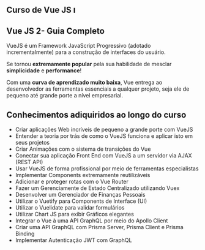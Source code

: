 ## Curso de Vue JS <img alt="logo-vuejs" height="17em" src="https://cdn.jsdelivr.net/gh/devicons/devicon/icons/vuejs/vuejs-original.svg" />
          

## Vue JS 2- Guia Completo 

VueJS é um Framework JavaScript Progressivo (adotado incrementalmente) para a construção de interfaces do usuário.

Se tornou <strong>extremamente popular</strong> pela sua habilidade de mesclar <strong>simplicidade</strong> e <strong>performance</strong>!

Com uma <strong>curva de aprendizado muito baixa</strong>, Vue entrega ao desenvolvedor as ferramentas essenciais a qualquer projeto, seja ele de pequeno até grande porte a nível empresarial.

## Conhecimentos adiquiridos ao longo do curso

- Criar aplicações Web incríveis de pequeno a grande porte com VueJS
- Entender a teoria por trás de como o VueJS funciona e aplicar isto em seus projetos
- Criar Animações com o sistema de transições do Vue
- Conectar sua aplicação Front End com VueJS a um servidor via AJAX (REST API)
- Usar VueJS de forma profissional por meio de ferramentas especialistas
- Implementar Components extremamente reutilizáveis
- Adicionar e proteger rotas com o Vue Router
- Fazer um Gerenciamente de Estado Centralizado utilizando Vuex
- Desenvolver um Gerenciador de Finanças Pessoais
- Utilizar o Vuetify para Components de Interface (UI)
- Utilizar o Vuelidate para validar formulários
- Utilizar Chart JS para exibir Gráficos elegantes
- Integrar o Vue à uma API GraphQL por meio do Apollo Client
- Criar uma API GraphQL com Prisma Server, Prisma Client e Prisma Binding
- Implementar Autenticação JWT com GraphQL
